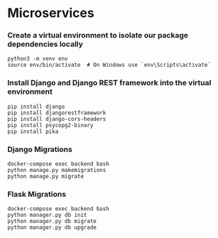 # Microservices

### Create a virtual environment to isolate our package dependencies locally
```shell
python3 -m venv env
source env/bin/activate  # On Windows use `env\Scripts\activate`
```

### Install Django and Django REST framework into the virtual environment
```shell
pip install django
pip install djangorestframework
pip install django-cors-headers
pip install psycopg2-binary
pip install pika
```

### Django Migrations
```shell
docker-compose exec backend bash
python manage.py makemigrations
python manage.py migrate
```

### Flask Migrations
```shell
docker-compose exec backend bash
python manager.py db init
python manager.py db migrate
python manager.py db upgrade
```
